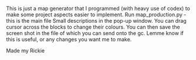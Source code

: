 This is just a map generator that I programmed (with heavy use of codex) to make some project aspects easier to implement.
Run map_production.py - this is the main file
Small descriptions in the pop-up window.
You can drag cursor across the blocks to change their colours.
You can then save the screen shot in the file of which you can send onto the gc.
Lemme know if this is useful, or any changes you want me to make.

Made my Rickie
